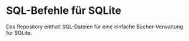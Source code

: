 # SQL-Befehle für SQLite #

Das Repository enthält SQL-Dateien für eine einfache Bücher-Verwaltung für SQLite.

